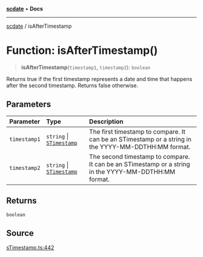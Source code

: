 [**scdate**](../README.md) • **Docs**

---

[scdate](../README.md) / isAfterTimestamp

# Function: isAfterTimestamp()

> **isAfterTimestamp**(`timestamp1`, `timestamp2`): `boolean`

Returns true if the first timestamp represents a date and time that happens
after the second timestamp. Returns false otherwise.

## Parameters

| Parameter    | Type                                                 | Description                                                                                          |
| :----------- | :--------------------------------------------------- | :--------------------------------------------------------------------------------------------------- |
| `timestamp1` | `string` \| [`STimestamp`](../classes/STimestamp.md) | The first timestamp to compare. It can be an STimestamp or a string in the YYYY-MM-DDTHH:MM format.  |
| `timestamp2` | `string` \| [`STimestamp`](../classes/STimestamp.md) | The second timestamp to compare. It can be an STimestamp or a string in the YYYY-MM-DDTHH:MM format. |

## Returns

`boolean`

## Source

[sTimestamp.ts:442](https://github.com/ericvera/scdate/blob/main/src/sTimestamp.ts#L442)
